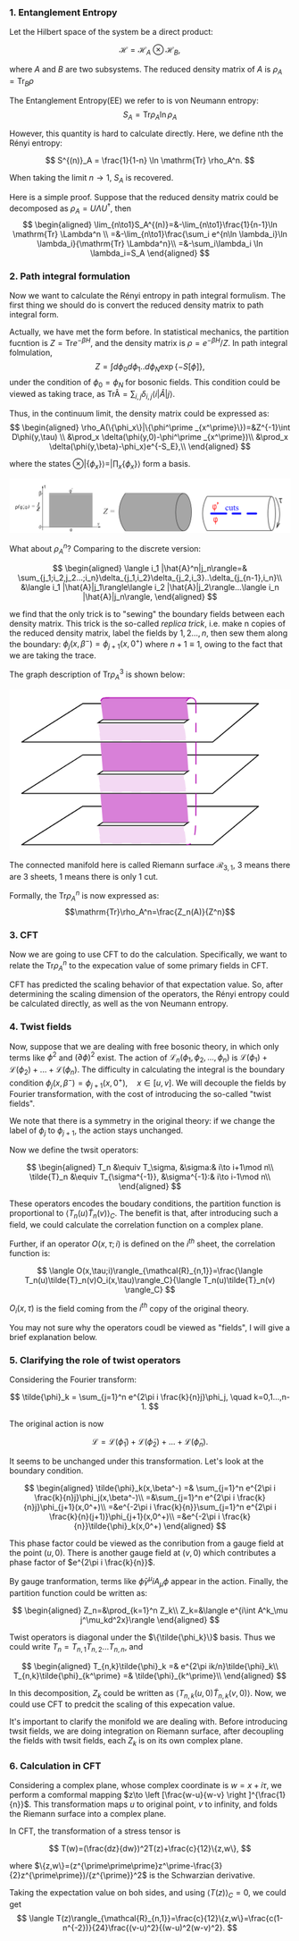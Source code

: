 

### 1. Entanglement Entropy
Let the Hilbert space of the system be a direct product:

$$
\mathcal{H} =\mathcal{H}_A\otimes \mathcal{H}_B,
$$

where $A$ and $B$ are two subsystems. The reduced density matrix of $A$ is $\rho_A=\mathrm{Tr}_B \rho$

The Entanglement Entropy(EE) we refer to is von Neumann entropy:
$$
S_A = \mathrm{Tr} \rho_A\ln \rho_A
$$

However, this quantity is hard to calculate directly. Here, we define nth the Rényi entropy:

$$
S^{(n)}_A = \frac{1}{1-n} \ln \mathrm{Tr} \rho_A^n.
$$

When taking the limit $n\to 1$, $S_A$ is recovered.

Here is a simple proof. Suppose that the reduced density matrix could be decomposed as $\rho_A = U\Lambda U^\dagger$, then
$$
\begin{aligned}
    \lim_{n\to1}S_A^{(n)}=&-\lim_{n\to1}\frac{1}{n-1}\ln \mathrm{Tr} \Lambda^n \\
    =&-\lim_{n\to1}\frac{\sum_i e^{n\ln \lambda_i}\ln \lambda_i}{\mathrm{Tr} \Lambda^n}\\
    =&-\sum_i\lambda_i \ln \lambda_i=S_A
\end{aligned}
$$

### 2. Path integral formulation

Now we want to calculate the Rényi entropy in path integral formulism. The first thing we should do is convert the reduced density matrix to path integral form.

Actually, we have met the form before. In statistical mechanics, the partition fucntion is $Z=\mathrm{Tr} e^{-\beta H}$, and the density matrix is $\rho=e^{-\beta H}/Z$. In path integral folmulation, 
$$Z=\int d\phi_0 d\phi_1..d\phi_N \exp\{-S\left[\phi\right ]\},$$
under the condition of $\phi_0=\phi_N$ for bosonic fields.
 This condition could be viewed as taking trace, as $\mathrm{Tr \hat{A}}=\sum_{i,j} \delta_{i,j}\langle i |\hat{A}|j \rangle$. 

 Thus, in the continuum limit, the density matrix could be expressed as:
 $$
 \begin{aligned}
     \rho_A(\{\phi_x\}|\{\phi^\prime _{x^\prime}\})=&Z^{-1}\int D\phi(y,\tau) \\
     &\prod_x \delta(\phi(y,0)-\phi^\prime _{x^\prime})\\
     &\prod_x \delta(\phi(y,\beta)-\phi_x)e^{-S_E},\\
 \end{aligned}
$$
 
where the states $\otimes |\{\phi_x\}\rangle = |\prod_x\{\phi_x\}\rangle$ form a basis.  

![Density](density.png)

What about $\rho_A^n$? Comparing to the discrete version:

$$
\begin{aligned}
    \langle i_1 |\hat{A}^n|j_n\rangle=& \sum_{j_1;i_2,j_2...;i_n}\delta_{j_1,i_2}\delta_{j_2,i_3}..\delta_{j_{n-1},i_n}\\
    &\langle i_1 |\hat{A}|j_1\rangle\langle i_2 |\hat{A}|j_2\rangle...\langle i_n |\hat{A}|j_n\rangle,
\end{aligned}
$$

we find that the only trick is to "sewing" the boundary fields between each density matrix.  This trick is the so-called *replica trick*, i.e. make n copies of the reduced density matrix, label the fields by $1,2..., n$, then sew them along the boundary: $\phi_j(x,\beta^-)=\phi_{j+1}(x,0^+)$ where $n+1\equiv 1$, owing to the fact that we are taking the trace. 

The graph description of $\mathrm{Tr}\rho_A^3$ is shown below:

![Replica](replica.png)

The connected manifold here is called Riemann surface $\mathcal{R}_{3,1}$, 3 means there are 3 sheets, 1 means there is only 1 cut. 

Formally, the $\mathrm{Tr}\rho_A^n$ is now expressed as:
 $$\mathrm{Tr}\rho_A^n=\frac{Z_n(A)}{Z^n}$$

### 3. CFT

Now we are going to use CFT to do the calculation. Specifically, we want to relate the $\mathrm{Tr}\rho_A^n$ to the expecation value of some primary fields in CFT. 

CFT has predicted the scaling behavior of that expectation value. So, after determining the scaling dimension of the operators, the Rényi entropy could be calculated directly, as well as the von Neumann entropy.

### 4. Twist fields

Now, suppose that we are dealing with free bosonic theory, in which only terms like $\phi^2$ and $(\partial \phi)^2$ exist. The action of $\mathcal{L}_n(\phi_1,\phi_2,...,\phi_n)$ is $\mathcal{L}(\phi_1)+\mathcal{L}(\phi_2)+...+\mathcal{L}(\phi_n)$. The difficulty in calculating the integral is the boundary condition $\phi_j(x,\beta^-)=\phi_{j+1}(x,0^+),\quad x\in [u,v]$. We will decouple the fields by Fourier transformation, with the cost of introducing the so-called "twist fields".

We note that there is a symmetry in the original theory: if we change the label of $\phi_j$ to $\phi_{j+1}$, the action stays unchanged. 

Now we define the twsit operators: 

$$
\begin{aligned}
T_n &\equiv T_\sigma, &\sigma:& i\to i+1\mod n\\
\tilde{T}_n &\equiv T_{\sigma^{-1}}, &\sigma^{-1}:& i\to i-1\mod n\\
\end{aligned}
$$

These operators encodes the boudary conditions, the partition function is proportional to $\langle T_n(u)\tilde{T}_n(v) \rangle_C$. The benefit is that, after introducing such a field, we could calculate the correlation function on a complex plane.

Further, if an operator $O(x,\tau;i)$ is defined on the $i^{th}$ sheet, the correlation function is:

$$
\langle  O(x,\tau;i)\rangle_{\mathcal{R}_{n,1}}=\frac{\langle T_n(u)\tilde{T}_n(v)O_i(x,\tau)\rangle_C}{\langle T_n(u)\tilde{T}_n(v) \rangle_C}
$$

$O_i(x,\tau)$ is the field coming from the $i^{th}$ copy of the original theory.

You may not sure why the operators coudl be viewed as "fields", I will give a brief explanation below.

### 5. Clarifying the role of twist operators

Considering the Fourier transform:

$$
\tilde{\phi}_k = \sum_{j=1}^n e^{2\pi i \frac{k}{n}j}\phi_j, \quad k=0,1...,n-1.
$$

The original action is now

$$
\mathcal{L}=\mathcal{L}(\tilde{\phi}_1)+\mathcal{L}(\tilde{\phi}_2)+...+\mathcal{L}(\tilde{\phi}_n).
$$

It seems to be unchanged under this transformation. Let's look at the boundary condition. 

$$
\begin{aligned}
\tilde{\phi}_k(x,\beta^-) =& \sum_{j=1}^n e^{2\pi i \frac{k}{n}j}\phi_j(x,\beta^-)\\
=&\sum_{j=1}^n e^{2\pi i \frac{k}{n}j}\phi_{j+1}(x,0^+)\\
=&e^{-2\pi i \frac{k}{n}}\sum_{j=1}^n e^{2\pi i \frac{k}{n}(j+1)}\phi_{j+1}(x,0^+)\\
=&e^{-2\pi i \frac{k}{n}}\tilde{\phi}_k(x,0^+)
\end{aligned}
$$

This phase factor could be viewed as the conribution from a gauge field at the point $(u,0)$. There is another gauge field at $(v,0)$ which contributes a phase factor of $e^{2\pi i \frac{k}{n}}$.

By gauge tranformation, terms like $\bar{\phi}\gamma^\mu iA_\mu \phi$ appear in the action. Finally, the partition function could be written as:

$$
\begin{aligned}
Z_n=&\prod_{k=1}^n Z_k\\
Z_k=&\langle e^{i\int A^k_\mu j^\mu_kd^2x}\rangle 
\end{aligned}
$$

Twist operators is diagonal under the $\{\tilde{\phi_k}\}$ basis. Thus we could write $T_n=T_{n,1}T_{n,2}...T_{n,n}$, and 

$$
\begin{aligned}
    T_{n,k}\tilde{\phi}_k =& e^{2\pi ik/n}\tilde{\phi}_k\\
    T_{n,k}\tilde{\phi}_{k^\prime} =& \tilde{\phi}_{k^\prime}\\
\end{aligned}
$$

In this decomposition, $Z_k$ could be written as $\langle T_{n,k}(u,0) \tilde{T}_{n,k}(v,0) \rangle$. Now, we could use CFT to predcit the scaling of this expecation value.

It's important to clarify the monifold we are dealing with. Before introducing twsit fields, we are doing integration on Riemann surface, after decoupling the fields with twsit fields, each $Z_k$ is on its own complex plane. 

### 6. Calculation in CFT

Considering a complex plane, whose complex coordinate is $w=x+i\tau$, we perform a comformal mapping $z\to \left [\frac{w-u}{w-v} \right ]^{\frac{1}{n}}$. This transformation maps $u$ to original point, $v$ to infinity, and folds the Riemann surface into a complex plane.

In CFT, the transformation of a stress tensor is

$$
T(w)=(\frac{dz}{dw})^2T(z)+\frac{c}{12}\{z,w\},
$$

where $\{z,w\}=(z^{\prime\prime\prime}z^\prime-\frac{3}{2}z^{\prime\prime})/{z^{\prime}}^2$ is the Schwarzian derivative.

Taking the expectation value on boh sides, and using $\langle T(z)\rangle_C=0$, we could get
$$
\langle T(z)\rangle_{\mathcal{R}_{n,1}}=\frac{c}{12}\{z,w\}=\frac{c(1-n^{-2})}{24}\frac{(v-u)^2}{(w-u)^2(w-v)^2}.
$$


